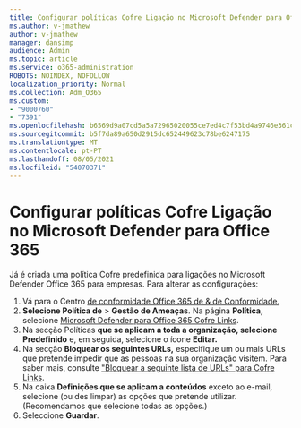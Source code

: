 ```yaml
---
title: Configurar políticas Cofre Ligação no Microsoft Defender para Office 365
ms.author: v-jmathew
author: v-jmathew
manager: dansimp
audience: Admin
ms.topic: article
ms.service: o365-administration
ROBOTS: NOINDEX, NOFOLLOW
localization_priority: Normal
ms.collection: Adm_O365
ms.custom:
- "9000760"
- "7391"
ms.openlocfilehash: b6569d9a07cd5a5a72965020055ce7ed4c7f53bd4a9746e361c805c8410c0cde
ms.sourcegitcommit: b5f7da89a650d2915dc652449623c78be6247175
ms.translationtype: MT
ms.contentlocale: pt-PT
ms.lasthandoff: 08/05/2021
ms.locfileid: "54070371"
---
```

# <a name="set-up-safe-link-policies-in-microsoft-defender-for-office-365"></a>Configurar políticas Cofre Ligação no Microsoft Defender para Office 365

Já é criada uma política Cofre predefinida para ligações no Microsoft Defender Office 365 para empresas. Para alterar as configurações:

1. Vá para o Centro [de conformidade Office 365 de & de Conformidade.](https://go.microsoft.com/fwlink/p/?linkid=2077143)
2. **Selecione Política de**  >  **Gestão de Ameaças**. Na página **Política,** selecione [Microsoft Defender para Office 365 Cofre Links](https://go.microsoft.com/fwlink/?linkid=2101058).
3. Na secção Políticas **que se aplicam a toda a organização, selecione Predefinido** e, em seguida, selecione o ícone **Editar.** 
4. Na secção **Bloquear os seguintes URLs,** especifique um ou mais URLs que pretende impedir que as pessoas na sua organização visitem. Para saber mais, consulte ["Bloquear a seguinte lista de URLs" para Cofre Links](https://go.microsoft.com/fwlink/?linkid=2092123).
5. Na caixa **Definições que se aplicam a conteúdos** exceto ao e-mail, selecione (ou des limpar) as opções que pretende utilizar. (Recomendamos que selecione todas as opções.)
6. Seleccione **Guardar**.
